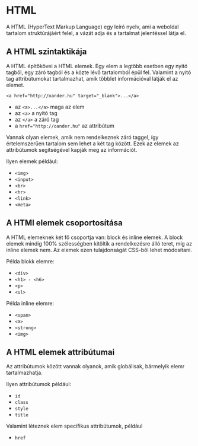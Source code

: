 # HTML

A HTML (HyperText Markup Language) egy leíró nyelv, ami a weboldal tartalom struktúrájáért felel, a vázát adja és a tartalmat jelentéssel látja el.

## A HTML szintaktikája

A HTML építőkövei a HTML elemek. Egy elem a legtöbb esetben egy nyitó tagből, egy záró tagból és a közte lévő tartalomból épül fel. Valamint a nyitó tag attribútumokat tartalmazhat, amik többlet információval látják el az elemet.

`<a href="http://oander.hu" target="_blank">...</a>`

- az `<a>...</a>` maga az elem
- az `<a>` a nyitó tag
- az `</a>` a záró tag
- a `href="http://oander.hu"` az attribútum

Vannak olyan elemek, amik nem rendelkeznek záró taggel, így értelemszerűen tartalom sem lehet a két tag között. Ezek az elemek az attribútumok segítségével kapják meg az információt.

Ilyen elemek például:

- `<img>`
- `<input>`
- `<br>`
- `<hr>`
- `<link>`
- `<meta>`

## A HTMl elemek csoportosítása

A HTML elemeknek két fő csoportja van: block és inline elemek. A block elemek mindig 100% szélességben kitöltik a rendelkezésre álló teret, míg az inline elemek nem. Az elemek ezen tulajdonságát CSS-ből lehet módosítani.

Példa blokk elemre:

- `<div>`
- `<h1> - <h6>`
- `<p>`
- `<ul>`

Példa inline elemre:

- `<span>`
- `<a>`
- `<strong>`
- `<img>`

## A HTML elemek attribútumai

Az attribútumok között vannak olyanok, amik globálisak, bármelyik elemr tartalmazhatja.

Ilyen attribútumok például:

- `id`
- `class`
- `style`
- `title`

Valamint léteznek elem specifikus attribútumok, például

- `href`
